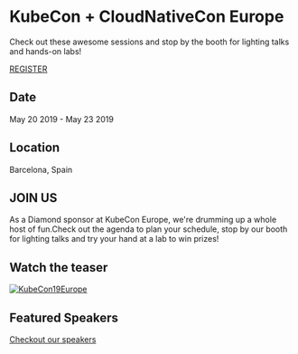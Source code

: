 # KubeCon + CloudNativeCon Europe

Check out these awesome sessions and stop by the booth for lighting talks and hands-on labs!

[REGISTER](https://events.linuxfoundation.org/events/kubecon-cloudnativecon-europe-2019/register/)

## Date

May 20 2019 - May 23 2019

## Location

Barcelona, Spain

## JOIN US

As a Diamond sponsor at KubeCon Europe, we're drumming up a whole host of
fun.Check out the agenda to plan your schedule, stop by our booth for lighting
talks and try your hand at a lab to win prizes!

## Watch the teaser

[![KubeCon19Europe](https://img.youtube.com/vi/hxGwm_o6tpo/0.jpg)](https://youtu.be/hxGwm_o6tpo)

[//]: # (module_video:https://youtu.be/hxGwm_o6tpo)

## Featured Speakers

[Checkout our speakers](speakers.md)
